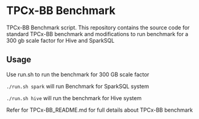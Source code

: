# TPCx-BB Benchmark

TPCx-BB Benchmark script. This repository contains the source code for standard TPCx-BB benchmark and modifications to run benchmark for a 300 gb scale factor for Hive and SparkSQL

## Usage

Use run.sh to run the benchmark for 300 GB scale factor

`./run.sh spark` will run Benchmark for SparkSQL system

`./run.sh hive` will run the benchmark for Hive system

Refer for TPCx-BB_README.md for full details about TPCx-BB benchmark